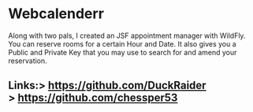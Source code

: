 # Webcalenderr
Along with two pals, I created an JSF appointment manager with WildFly. You can reserve rooms for a certain Hour and Date.
It also gives you a Public and Private Key that you may use to search for and amend your reservation.
## Links:> https://github.com/DuckRaider <br>> https://github.com/chessper53
